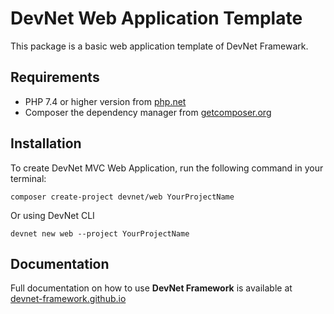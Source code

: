 # DevNet Web Application Template
This package is a basic web application template of DevNet Framewark.

## Requirements
- PHP 7.4 or higher version from [php.net](https://www.php.net/)
- Composer the dependency manager from [getcomposer.org](https://getcomposer.org/)

## Installation
To create DevNet MVC Web Application, run the following command in your terminal:
```
composer create-project devnet/web YourProjectName
```
Or using DevNet CLI
```
devnet new web --project YourProjectName
```

## Documentation
Full documentation on how to use **DevNet Framework** is available at [devnet-framework.github.io](https://devnet-framework.github.io)
